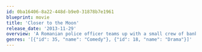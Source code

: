 ```yaml
---
id: 0ba16406-8a22-448d-b9e0-31878b7e1961
blueprint: movie
title: 'Closer to the Moon'
release_date: '2013-11-29'
overview: 'A Romanian police officer teams up with a small crew of bank robbers to pull off a heist by convincing everyone at the scene of the crime that they are only filming a movie.'
genres: '[{"id": 35, "name": "Comedy"}, {"id": 18, "name": "Drama"}]'
---
```

